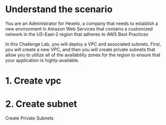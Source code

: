 # Understand the scenario

You are an Administrator for Hexelo, a company that needs to establish a new environment in Amazon Web Services that contains a customized network in the US-East-2 region that adheres to AWS Best Practices

In this Challenge Lab, you will deploy a VPC and associated subnets. First, you will create a new VPC, and then you will create private subnets that allow you to utilize all of the availability zones for the region to ensure that your application is highly-available.

# 1. Create vpc

# 2. Create subnet

Create Private Subnets
